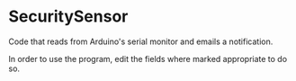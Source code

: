 # SecuritySensor
Code that reads from Arduino's serial monitor and emails a notification. 

In order to use the program, edit the fields where marked appropriate to do so. 
